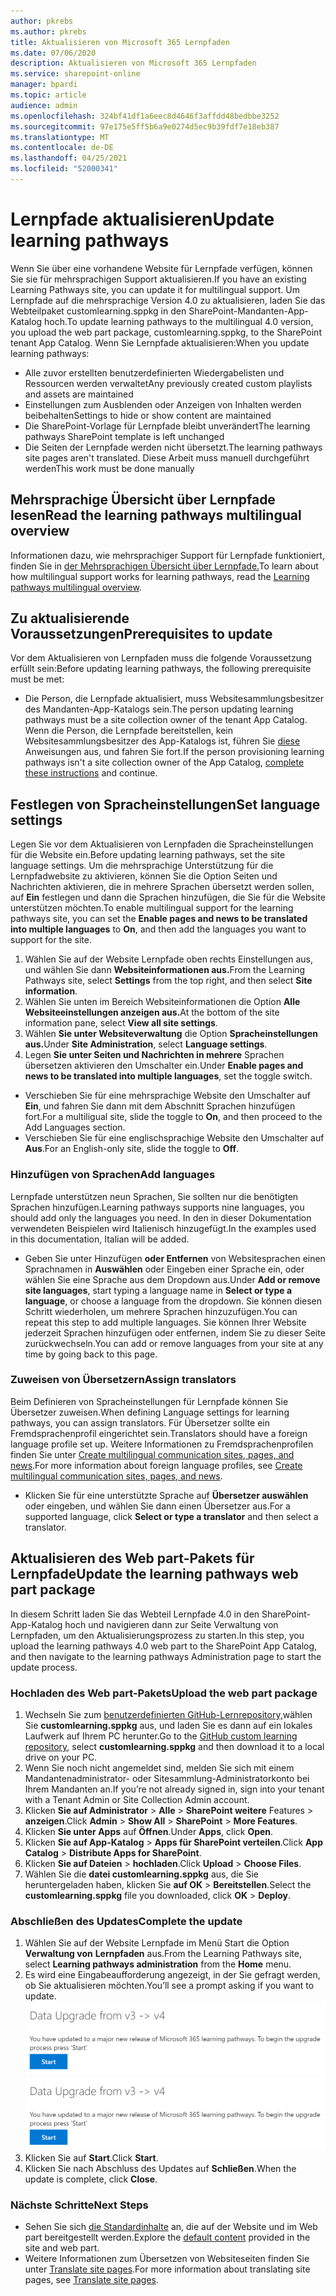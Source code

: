 ```yaml
---
author: pkrebs
ms.author: pkrebs
title: Aktualisieren von Microsoft 365 Lernpfaden
ms.date: 07/06/2020
description: Aktualisieren von Microsoft 365 Lernpfaden
ms.service: sharepoint-online
manager: bpardi
ms.topic: article
audience: admin
ms.openlocfilehash: 324bf41df1a6eec8d4646f3affdd48bedbbe3252
ms.sourcegitcommit: 97e175e5ff5b6a9e0274d5ec9b39fdf7e18eb387
ms.translationtype: MT
ms.contentlocale: de-DE
ms.lasthandoff: 04/25/2021
ms.locfileid: "52000341"
---
```

# <a name="update-learning-pathways"></a><span data-ttu-id="1c28a-103">Lernpfade aktualisieren</span><span class="sxs-lookup"><span data-stu-id="1c28a-103">Update learning pathways</span></span>
<span data-ttu-id="1c28a-104">Wenn Sie über eine vorhandene Website für Lernpfade verfügen, können Sie sie für mehrsprachigen Support aktualisieren.</span><span class="sxs-lookup"><span data-stu-id="1c28a-104">If you have an existing Learning Pathways site, you can update it for multilingual support.</span></span> <span data-ttu-id="1c28a-105">Um Lernpfade auf die mehrsprachige Version 4.0 zu aktualisieren, laden Sie das Webteilpaket customlearning.sppkg in den SharePoint-Mandanten-App-Katalog hoch.</span><span class="sxs-lookup"><span data-stu-id="1c28a-105">To update learning pathways to the multilingual 4.0 version, you upload the web part package, customlearning.sppkg, to the SharePoint tenant App Catalog.</span></span> <span data-ttu-id="1c28a-106">Wenn Sie Lernpfade aktualisieren:</span><span class="sxs-lookup"><span data-stu-id="1c28a-106">When you update learning pathways:</span></span>  

- <span data-ttu-id="1c28a-107">Alle zuvor erstellten benutzerdefinierten Wiedergabelisten und Ressourcen werden verwaltet</span><span class="sxs-lookup"><span data-stu-id="1c28a-107">Any previously created custom playlists and assets are maintained</span></span>
- <span data-ttu-id="1c28a-108">Einstellungen zum Ausblenden oder Anzeigen von Inhalten werden beibehalten</span><span class="sxs-lookup"><span data-stu-id="1c28a-108">Settings to hide or show content are maintained</span></span>
- <span data-ttu-id="1c28a-109">Die SharePoint-Vorlage für Lernpfade bleibt unverändert</span><span class="sxs-lookup"><span data-stu-id="1c28a-109">The learning pathways SharePoint template is left unchanged</span></span>
- <span data-ttu-id="1c28a-110">Die Seiten der Lernpfade werden nicht übersetzt.</span><span class="sxs-lookup"><span data-stu-id="1c28a-110">The learning pathways site pages aren't translated.</span></span> <span data-ttu-id="1c28a-111">Diese Arbeit muss manuell durchgeführt werden</span><span class="sxs-lookup"><span data-stu-id="1c28a-111">This work must be done manually</span></span>

## <a name="read-the-learning-pathways-multilingual-overview"></a><span data-ttu-id="1c28a-112">Mehrsprachige Übersicht über Lernpfade lesen</span><span class="sxs-lookup"><span data-stu-id="1c28a-112">Read the learning pathways multilingual overview</span></span>
<span data-ttu-id="1c28a-113">Informationen dazu, wie mehrsprachiger Support für Lernpfade funktioniert, finden Sie in [der Mehrsprachigen Übersicht über Lernpfade.](custom_overview.md)</span><span class="sxs-lookup"><span data-stu-id="1c28a-113">To learn about how multilingual support works for learning pathways, read the [Learning pathways multilingual overview](custom_overview.md).</span></span> 

## <a name="prerequisites-to-update"></a><span data-ttu-id="1c28a-114">Zu aktualisierende Voraussetzungen</span><span class="sxs-lookup"><span data-stu-id="1c28a-114">Prerequisites to update</span></span>
<span data-ttu-id="1c28a-115">Vor dem Aktualisieren von Lernpfaden muss die folgende Voraussetzung erfüllt sein:</span><span class="sxs-lookup"><span data-stu-id="1c28a-115">Before updating learning pathways, the following prerequisite must be met:</span></span>
- <span data-ttu-id="1c28a-116">Die Person, die Lernpfade aktualisiert, muss Websitesammlungsbesitzer des Mandanten-App-Katalogs sein.</span><span class="sxs-lookup"><span data-stu-id="1c28a-116">The person updating learning pathways must be a site collection owner of the tenant App Catalog.</span></span> <span data-ttu-id="1c28a-117">Wenn die Person, die Lernpfade bereitstellen, kein Websitesammlungsbesitzer des App-Katalogs ist, führen Sie [diese](addappadmin.md) Anweisungen aus, und fahren Sie fort.</span><span class="sxs-lookup"><span data-stu-id="1c28a-117">If the person provisioning learning pathways isn't a site collection owner of the App Catalog, [complete these instructions](addappadmin.md) and continue.</span></span> 

## <a name="set-language-settings"></a><span data-ttu-id="1c28a-118">Festlegen von Spracheinstellungen</span><span class="sxs-lookup"><span data-stu-id="1c28a-118">Set language settings</span></span> 
<span data-ttu-id="1c28a-119">Legen Sie vor dem Aktualisieren von Lernpfaden die Spracheinstellungen für die Website ein.</span><span class="sxs-lookup"><span data-stu-id="1c28a-119">Before updating learning pathways, set the site language settings.</span></span> <span data-ttu-id="1c28a-120">Um die mehrsprachige Unterstützung für die Lernpfadwebsite  zu aktivieren, können Sie die Option Seiten und Nachrichten aktivieren, die in mehrere Sprachen übersetzt werden sollen, auf **Ein** festlegen und dann die Sprachen hinzufügen, die Sie für die Website unterstützen möchten.</span><span class="sxs-lookup"><span data-stu-id="1c28a-120">To enable multilingual support for the learning pathways site, you can set the **Enable pages and news to be translated into multiple languages** to **On**, and then add the languages you want to support for the site.</span></span>
1.  <span data-ttu-id="1c28a-121">Wählen Sie auf der  Website Lernpfade oben rechts Einstellungen aus, und wählen Sie dann **Websiteinformationen aus.**</span><span class="sxs-lookup"><span data-stu-id="1c28a-121">From the Learning Pathways site, select **Settings** from the top right, and then select **Site information**.</span></span>
2.  <span data-ttu-id="1c28a-122">Wählen Sie unten im Bereich Websiteinformationen die Option **Alle Websiteeinstellungen anzeigen aus.**</span><span class="sxs-lookup"><span data-stu-id="1c28a-122">At the bottom of the site information pane, select **View all site settings**.</span></span>
3.  <span data-ttu-id="1c28a-123">Wählen **Sie unter Websiteverwaltung** die Option **Spracheinstellungen aus.**</span><span class="sxs-lookup"><span data-stu-id="1c28a-123">Under **Site Administration**, select **Language settings**.</span></span>
4.  <span data-ttu-id="1c28a-124">Legen **Sie unter Seiten und Nachrichten in mehrere** Sprachen übersetzen aktivieren den Umschalter ein.</span><span class="sxs-lookup"><span data-stu-id="1c28a-124">Under **Enable pages and news to be translated into multiple languages**, set the toggle switch.</span></span> 
- <span data-ttu-id="1c28a-125">Verschieben Sie für eine mehrsprachige Website den Umschalter auf **Ein**, und fahren Sie dann mit dem Abschnitt Sprachen hinzufügen fort.</span><span class="sxs-lookup"><span data-stu-id="1c28a-125">For a multiligual site, slide the toggle to **On**, and then proceed to the Add Languages section.</span></span> 
- <span data-ttu-id="1c28a-126">Verschieben Sie für eine englischsprachige Website den Umschalter auf **Aus**.</span><span class="sxs-lookup"><span data-stu-id="1c28a-126">For an English-only site, slide the toggle to **Off**.</span></span>

### <a name="add-languages"></a><span data-ttu-id="1c28a-127">Hinzufügen von Sprachen</span><span class="sxs-lookup"><span data-stu-id="1c28a-127">Add languages</span></span>
<span data-ttu-id="1c28a-128">Lernpfade unterstützen neun Sprachen, Sie sollten nur die benötigten Sprachen hinzufügen.</span><span class="sxs-lookup"><span data-stu-id="1c28a-128">Learning pathways supports nine languages, you should add only the languages you need.</span></span> <span data-ttu-id="1c28a-129">In den in dieser Dokumentation verwendeten Beispielen wird Italienisch hinzugefügt.</span><span class="sxs-lookup"><span data-stu-id="1c28a-129">In the examples used in this documentation, Italian will be added.</span></span> 
- <span data-ttu-id="1c28a-130">Geben Sie unter Hinzufügen **oder Entfernen** von Websitesprachen einen Sprachnamen in **Auswählen** oder Eingeben einer Sprache ein, oder wählen Sie eine Sprache aus dem Dropdown aus.</span><span class="sxs-lookup"><span data-stu-id="1c28a-130">Under **Add or remove site languages**, start typing a language name in **Select or type a language**, or choose a language from the dropdown.</span></span> <span data-ttu-id="1c28a-131">Sie können diesen Schritt wiederholen, um mehrere Sprachen hinzuzufügen.</span><span class="sxs-lookup"><span data-stu-id="1c28a-131">You can repeat this step to add multiple languages.</span></span> <span data-ttu-id="1c28a-132">Sie können Ihrer Website jederzeit Sprachen hinzufügen oder entfernen, indem Sie zu dieser Seite zurückwechseln.</span><span class="sxs-lookup"><span data-stu-id="1c28a-132">You can add or remove languages from your site at any time by going back to this page.</span></span>
 
### <a name="assign-translators"></a><span data-ttu-id="1c28a-133">Zuweisen von Übersetzern</span><span class="sxs-lookup"><span data-stu-id="1c28a-133">Assign translators</span></span>
<span data-ttu-id="1c28a-134">Beim Definieren von Spracheinstellungen für Lernpfade können Sie Übersetzer zuweisen.</span><span class="sxs-lookup"><span data-stu-id="1c28a-134">When defining Language settings for learning pathways, you can assign translators.</span></span> <span data-ttu-id="1c28a-135">Für Übersetzer sollte ein Fremdsprachenprofil eingerichtet sein.</span><span class="sxs-lookup"><span data-stu-id="1c28a-135">Translators should have a foreign language profile set up.</span></span> <span data-ttu-id="1c28a-136">Weitere Informationen zu Fremdsprachenprofilen finden Sie unter [Create multilingual communication sites, pages, and news](https://support.office.com/article/2bb7d610-5453-41c6-a0e8-6f40b3ed750c).</span><span class="sxs-lookup"><span data-stu-id="1c28a-136">For more information about foreign language profiles, see [Create multilingual communication sites, pages, and news](https://support.office.com/article/2bb7d610-5453-41c6-a0e8-6f40b3ed750c).</span></span>  
- <span data-ttu-id="1c28a-137">Klicken Sie für eine unterstützte Sprache auf **Übersetzer auswählen** oder eingeben, und wählen Sie dann einen Übersetzer aus.</span><span class="sxs-lookup"><span data-stu-id="1c28a-137">For a supported language, click **Select or type a translator** and then select a translator.</span></span> 

## <a name="update-the-learning-pathways-web-part-package"></a><span data-ttu-id="1c28a-138">Aktualisieren des Web part-Pakets für Lernpfade</span><span class="sxs-lookup"><span data-stu-id="1c28a-138">Update the learning pathways web part package</span></span>
<span data-ttu-id="1c28a-139">In diesem Schritt laden Sie das Webteil Lernpfade 4.0 in den SharePoint-App-Katalog hoch und navigieren dann zur Seite Verwaltung von Lernpfaden, um den Aktualisierungsprozess zu starten.</span><span class="sxs-lookup"><span data-stu-id="1c28a-139">In this step, you upload the learning pathways 4.0 web part to the SharePoint App Catalog, and then navigate to the learning pathways Administration page to start the update process.</span></span>

### <a name="upload-the-web-part-package"></a><span data-ttu-id="1c28a-140">Hochladen des Web part-Pakets</span><span class="sxs-lookup"><span data-stu-id="1c28a-140">Upload the web part package</span></span>
1.  <span data-ttu-id="1c28a-141">Wechseln Sie zum [benutzerdefinierten GitHub-Lernrepository,](https://github.com/pnp/custom-learning-office-365/tree/master/webpart)wählen Sie **customlearning.sppkg** aus, und laden Sie es dann auf ein lokales Laufwerk auf Ihrem PC herunter.</span><span class="sxs-lookup"><span data-stu-id="1c28a-141">Go to the [GitHub custom learning repository](https://github.com/pnp/custom-learning-office-365/tree/master/webpart), select **customlearning.sppkg** and then download it to a local drive on your PC.</span></span>
2.  <span data-ttu-id="1c28a-142">Wenn Sie noch nicht angemeldet sind, melden Sie sich mit einem Mandantenadministrator- oder Sitesammlung-Administratorkonto bei Ihrem Mandanten an.</span><span class="sxs-lookup"><span data-stu-id="1c28a-142">If you’re not already signed in, sign into your tenant with a Tenant Admin or Site Collection Admin account.</span></span> 
3.  <span data-ttu-id="1c28a-143">Klicken **Sie auf Administrator**  >  **Alle**  >  **SharePoint weitere** Features  >  **anzeigen**.</span><span class="sxs-lookup"><span data-stu-id="1c28a-143">Click **Admin** > **Show All** > **SharePoint** > **More Features**.</span></span> 
4.  <span data-ttu-id="1c28a-144">Klicken **Sie unter Apps** auf **Öffnen**.</span><span class="sxs-lookup"><span data-stu-id="1c28a-144">Under **Apps**, click **Open**.</span></span> 
5.  <span data-ttu-id="1c28a-145">Klicken **Sie auf App-Katalog**  >  **Apps für SharePoint verteilen**.</span><span class="sxs-lookup"><span data-stu-id="1c28a-145">Click **App Catalog** > **Distribute Apps for SharePoint**.</span></span> 
6.  <span data-ttu-id="1c28a-146">Klicken **Sie auf Dateien**  >  **hochladen**.</span><span class="sxs-lookup"><span data-stu-id="1c28a-146">Click **Upload** > **Choose Files**.</span></span> 
7.  <span data-ttu-id="1c28a-147">Wählen Sie die **datei customlearning.sppkg** aus, die Sie heruntergeladen haben, klicken Sie **auf OK**  >  **Bereitstellen**.</span><span class="sxs-lookup"><span data-stu-id="1c28a-147">Select the **customlearning.sppkg** file you downloaded, click **OK** > **Deploy**.</span></span> 

### <a name="complete-the-update"></a><span data-ttu-id="1c28a-148">Abschließen des Updates</span><span class="sxs-lookup"><span data-stu-id="1c28a-148">Complete the update</span></span>
1.  <span data-ttu-id="1c28a-149">Wählen Sie auf der Website Lernpfade im Menü Start die Option **Verwaltung von** **Lernpfaden** aus.</span><span class="sxs-lookup"><span data-stu-id="1c28a-149">From the Learning Pathways site, select **Learning pathways administration** from the **Home** menu.</span></span> 
2.  <span data-ttu-id="1c28a-150">Es wird eine Eingabeaufforderung angezeigt, in der Sie gefragt werden, ob Sie aktualisieren möchten.</span><span class="sxs-lookup"><span data-stu-id="1c28a-150">You’ll see a prompt asking if you want to update.</span></span> 
<span data-ttu-id="1c28a-151">![Die Nachricht fordert Sie auf, das Update zu starten.](media/custom_update_adminprompt_ml.png)</span><span class="sxs-lookup"><span data-stu-id="1c28a-151">![Message prompts you to start the update.](media/custom_update_adminprompt_ml.png)</span></span>
3.  <span data-ttu-id="1c28a-152">Klicken Sie auf **Start**.</span><span class="sxs-lookup"><span data-stu-id="1c28a-152">Click **Start**.</span></span> 
4. <span data-ttu-id="1c28a-153">Klicken Sie nach Abschluss des Updates auf **Schließen**.</span><span class="sxs-lookup"><span data-stu-id="1c28a-153">When the update is complete, click **Close**.</span></span> 

### <a name="next-steps"></a><span data-ttu-id="1c28a-154">Nächste Schritte</span><span class="sxs-lookup"><span data-stu-id="1c28a-154">Next Steps</span></span>
- <span data-ttu-id="1c28a-155">Sehen Sie sich [die Standardinhalte](custom_exploresite.md) an, die auf der Website und im Web part bereitgestellt werden.</span><span class="sxs-lookup"><span data-stu-id="1c28a-155">Explore the [default content](custom_exploresite.md) provided in the site and web part.</span></span>
- <span data-ttu-id="1c28a-156">Weitere Informationen zum Übersetzen von Websiteseiten finden Sie unter [Translate site pages](custom_translate_page_ml.md).</span><span class="sxs-lookup"><span data-stu-id="1c28a-156">For more information about translating site pages, see [Translate site pages](custom_translate_page_ml.md).</span></span> 

